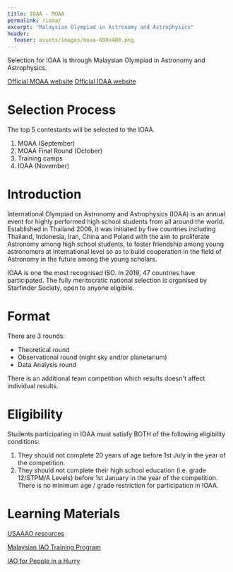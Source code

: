 ```yaml
---
title: IOAA - MOAA
permalink: /ioaa/
excerpt: "Malaysian Olympiad in Astronomy and Astrophysics"
header:
  teaser: assets/images/moaa-600x400.png
---
```


Selection for IOAA is through Malaysian Olympiad in Astronomy and Astrophysics.

[Official MOAA website](https://moaa.starfinder.org.my/)
[Official IOAA website](https://www.ioaastrophysics.org/)

# Selection Process
The top 5 contestants will be selected to the IOAA.

1. MOAA (September)
2. MOAA Final Round (October)
3. Training camps
4. IOAA (November)

# Introduction
International Olympiad on Astronomy and Astrophysics (IOAA) is an annual event for highly performed high school students from all around the world. Established in Thailand 2006, it was initiated by five countries including Thailand, Indonesia, Iran, China and Poland with the aim to proliferate Astronomy among high school students, to foster friendship among young astronomers at international level so as to build cooperation in the field of Astronomy in the future among the young scholars.

IOAA is one the most recognised ISO. In 2019, 47 countries have participated. The fully meritocratic national selection is organised by Starfinder Society, open to anyone eligibile.

# Format
There are 3 rounds.

- Theoretical round
- Observational round (night sky and/or planetarium)
- Data Analysis round

There is an additional team competition which results doesn't affect individual results.

# Eligibility
Students participating in IOAA must satisfy BOTH of the following eligibility conditions:

1. They should not complete 20 years of age before 1st July in the year of the competition.
2. They should not complete their high school education (i.e. grade 12/STPM/A Levels) before 1st January in the year of the competition.
There is no minimum age / grade restriction for participation in IOAA.

# Learning Materials
[USAAAO resources](https://usaaao.org/resources/)

[Malaysian IAO Training Program](https://docs.google.com/spreadsheets/d/1y1zZf3DQfJR34-ISxy-40IAgm_AuVGO9927W3-DeFTk/edit?usp=sharing)

[IAO for People in a Hurry](https://chojeq.com/iao)